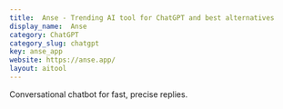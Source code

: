 ```yaml
---
title:  Anse - Trending AI tool for ChatGPT and best alternatives
display_name:  Anse
category: ChatGPT
category_slug: chatgpt
key: anse_app
website: https://anse.app/
layout: aitool
---
```


Conversational chatbot for fast, precise replies.
